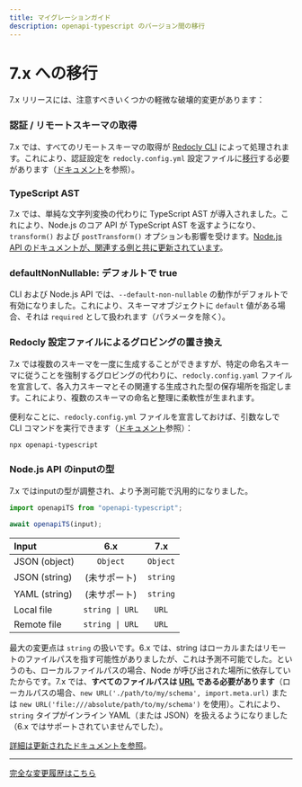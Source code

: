 ```yaml
---
title: マイグレーションガイド
description: openapi-typescript のバージョン間の移行
---
```


# 7.x への移行

7.x リリースには、注意すべきいくつかの軽微な破壊的変更があります：

### 認証 / リモートスキーマの取得

7.x では、すべてのリモートスキーマの取得が [Redocly CLI](https://redocly.com/docs/developer-portal/guides/reference-docs-integration-advanced/#authentication) によって処理されます。これにより、認証設定を `redocly.config.yml` 設定ファイルに[移行](https://redocly.com/docs/developer-portal/guides/reference-docs-integration-advanced/#authentication)する必要があります（[ドキュメント](https://redocly.com/docs/developer-portal/guides/reference-docs-integration-advanced/#authentication)を参照）。

### TypeScript AST

7.x では、単純な文字列変換の代わりに TypeScript AST が導入されました。これにより、Node.js のコア API が TypeScript AST を返すようになり、`transform()` および `postTransform()` オプションも影響を受けます。[Node.js API のドキュメントが、関連する例と共に更新されています](./node)。

### defaultNonNullable: デフォルトで true

CLI および Node.js API では、`--default-non-nullable` の動作がデフォルトで有効になりました。これにより、スキーマオブジェクトに `default` 値がある場合、それは `required` として扱われます（パラメータを除く）。

### Redocly 設定ファイルによるグロビングの置き換え

7.x では複数のスキーマを一度に生成することができますが、特定の命名スキーマに従うことを強制するグロビングの代わりに、`redocly.config.yaml` ファイルを宣言して、各入力スキーマとその関連する生成された型の保存場所を指定します。これにより、複数のスキーマの命名と整理に柔軟性が生まれます。

便利なことに、`redocly.config.yml` ファイルを宣言しておけば、引数なしで CLI コマンドを実行できます（[ドキュメント](./cli#redoc-config)参照）：

```sh
npx openapi-typescript
```

### Node.js API のinputの型

7.x ではinputの型が調整され、より予測可能で汎用的になりました。

```ts
import openapiTS from "openapi-typescript";

await openapiTS(input);
```

| Input         |       6.x       |   7.x    |
| :------------ | :-------------: | :------: |
| JSON (object) |    `Object`     | `Object` |
| JSON (string) | (未サポート) | `string` |
| YAML (string) | (未サポート) | `string` |
| Local file    | `string \| URL` |  `URL`   |
| Remote file   | `string \| URL` |  `URL`   |

最大の変更点は `string` の扱いです。6.x では、string はローカルまたはリモートのファイルパスを指す可能性がありましたが、これは予測不可能でした。というのも、ローカルファイルパスの場合、Node が呼び出された場所に依存していたからです。7.x では、**すべてのファイルパスは [URL](https://nodejs.org/api/url.html) である必要があります**（ローカルパスの場合、`new URL('./path/to/my/schema', import.meta.url)` または `new URL('file:///absolute/path/to/my/schema')` を使用）。これにより、 `string` タイプがインライン YAML（または JSON）を扱えるようになりました（6.x ではサポートされていませんでした）。

[詳細は更新されたドキュメントを参照](./node#usage)。

---

[完全な変更履歴はこちら](https://github.com/openapi-ts/openapi-typescript/blob/6.x/packages/openapi-typescript/CHANGELOG.md)
